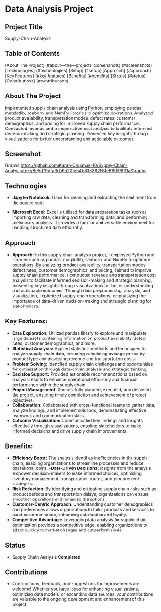 # Data Analysis Project 
## Project Title
Supply-Chain-Analysis

## Table of Contents
[About The Project] (#about—the—project)
[Screenshots] (#screenshots)
[Technologies] (#technologies)
[Setup] (#setup)
[Approach] (#approach)
[Key Features] (#key features)
[Benefits] (#benefits)
[Status] (#status)
[Contributions] (#contributions)

## About The Project
Implemented supply chain analysis using Python, employing pandas, matplotlib, seaborn, and NumPy libraries to optimize operations. Analyzed product availability, transportation modes, defect rates, customer demographics, and pricing for improved supply chain performance. Conducted revenue and transportation cost analysis to facilitate informed decision-making and strategic planning. Presented key insights through visualizations for better understanding and actionable outcomes.

## Screenshot
Graphs https://github.com/Karan-Chuahan-10/Supply-Chain-Analysis/tree/8e5d79dfa3eb9a201e54b83538258fe860f9831a/Graphs
## Technologies
- **Jupyter Notebook:**  Used for cleaning and extracting the sentiment from the source code  

- **Microsoft Excel:** Excel is utilized for data preparation tasks such as importing raw data, cleaning and transforming data, and performing preliminary analysis. It provides a familiar and versatile environment for handling structured data efficiently.

## Approach
- **Approach:**
In this supply chain analysis project, I employed Python and libraries such as pandas, matplotlib, seaborn, and NumPy to optimize operations. By analyzing product availability, transportation modes, defect rates, customer demographics, and pricing, I aimed to improve supply chain performance. I conducted revenue and transportation cost analysis to facilitate informed decision-making and strategic planning, presenting key insights through visualizations for better understanding and actionable outcomes. Through data preprocessing, analysis, and visualization, I optimized supply chain operations, emphasizing the importance of data-driven decision-making and strategic planning for stakeholders.

## Key Features:

- **Data Exploration:** Utilized pandas library to explore and manipulate large datasets containing information on product availability, defect rates, customer demographics, and more.
- **Statistical Analysis:** Applied statistical methods and techniques to analyze supply chain data, including calculating average prices by product type and assessing revenue and transportation costs.
- **Problem Solving:** Identified supply chain challenges and opportunities for optimization through data-driven analysis and strategic thinking.
- **Decision Support:** Provided actionable recommendations based on analysis results to enhance operational efficiency and financial performance within the supply chain.
- **Project Management:** Successfully planned, executed, and delivered the project, ensuring timely completion and achievement of project objectives.
- **Collaboration:** Collaborated with cross-functional teams to gather data, analyze findings, and implement solutions, demonstrating effective teamwork and communication skills.
- **Outcome Visualization:** Communicated key findings and insights effectively through visualizations, enabling stakeholders to make informed decisions and drive supply chain improvements.

## Benefits:
- **Efficiency Boost:** The analysis identifies inefficiencies in the supply chain, enabling organizations to streamline processes and reduce operational costs.
-**Data-Driven Decisions:** Insights from the analysis empower decision-makers to make informed choices, optimizing inventory management, transportation routes, and procurement strategies.
- **Risk Reduction:** By identifying and mitigating supply chain risks such as product defects and transportation delays, organizations can ensure smoother operations and minimize disruptions.
- **Customer-Centric Approach:** Understanding customer demographics and preferences allows organizations to tailor products and services to meet customer needs, enhancing satisfaction and loyalty.
- **Competitive Advantage:** Leveraging data analysis for supply chain optimization provides a competitive edge, enabling organizations to adapt quickly to market changes and outperform rivals.

## Status
- Supply Chain Analysis **Completed**
 
## Contributions
- Contributions, feedback, and suggestions for improvements are welcome! Whether you have ideas for enhancing visualizations, optimizing data models, or expanding data sources, your contributions are valuable to the ongoing development and enhancement of this project.





